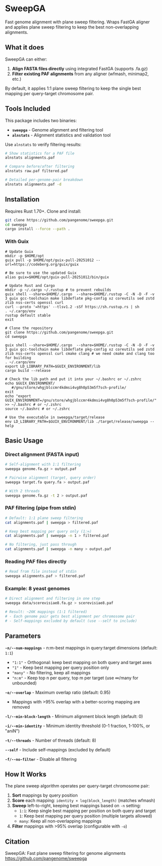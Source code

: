 # SweepGA

Fast genome alignment with plane sweep filtering. Wraps FastGA aligner and applies plane sweep filtering to keep the best non-overlapping alignments.

## What it does

SweepGA can either:
1. **Align FASTA files directly** using integrated FastGA (supports .fa.gz)
2. **Filter existing PAF alignments** from any aligner (wfmash, minimap2, etc.)

By default, it applies 1:1 plane sweep filtering to keep the single best mapping per query-target chromosome pair.

## Tools Included

This package includes two binaries:

- **`sweepga`** - Genome alignment and filtering tool
- **`alnstats`** - Alignment statistics and validation tool

Use `alnstats` to verify filtering results:
```bash
# Show statistics for a PAF file
alnstats alignments.paf

# Compare before/after filtering
alnstats raw.paf filtered.paf

# Detailed per-genome-pair breakdown
alnstats alignments.paf -d
```

## Installation

Requires Rust 1.70+. Clone and install:

```bash
git clone https://github.com/pangenome/sweepga.git
cd sweepga
cargo install --force --path .
```

### With Guix

```shell
# Update Guix
mkdir -p $HOME/opt
guix pull -p $HOME/opt/guix-pull-20251012 --url=https://codeberg.org/guix/guix

# Be sure to use the updated Guix
alias guix=$HOME/opt/guix-pull-20251012/bin/guix

# Update Rust and Cargo
mkdir -p ~/.cargo ~/.rustup # to prevent rebuilds
guix shell --share=$HOME/.cargo  --share=$HOME/.rustup -C -N -D -F -v 3 guix gcc-toolchain make libdeflate pkg-config xz coreutils sed zstd zlib nss-certs openssl curl
curl --proto '=https' --tlsv1.2 -sSf https://sh.rustup.rs | sh
. ~/.cargo/env
rustup default stable
exit

# Clone the repository
git clone https://github.com/pangenome/sweepga.git
cd sweepga

guix shell --share=$HOME/.cargo  --share=$HOME/.rustup -C -N -D -F -v 3 guix gcc-toolchain make libdeflate pkg-config xz coreutils sed zstd zlib nss-certs openssl curl cmake clang # we need cmake and clang too for building
. ~/.cargo/env
export LD_LIBRARY_PATH=$GUIX_ENVIRONMENT/lib
cargo build --release

# Check the lib path and put it into your ~/.bashrc or ~/.zshrc
echo $GUIX_ENVIRONMENT/
   #/gnu/store/whgjblccmr4kdmsi4vg8h0p53m5f7sch-profile/
exit
echo "export GUIX_ENVIRONMENT=/gnu/store/whgjblccmr4kdmsi4vg8h0p53m5f7sch-profile/" >> ~/.bashrc # or ~/.zshrc
source ~/.bashrc # or ~/.zshrc

# Use the executable in sweepga/target/release
env LD_LIBRARY_PATH=$GUIX_ENVIRONMENT/lib ./target/release/sweepga --help
```

## Basic Usage

### Direct alignment (FASTA input)

```bash
# Self-alignment with 1:1 filtering
sweepga genome.fa.gz > output.paf

# Pairwise alignment (target, query order)
sweepga target.fa query.fa > output.paf

# With 2 threads
sweepga genome.fa.gz -t 2 > output.paf
```

### PAF filtering (pipe from stdin)

```bash
# Default: 1:1 plane sweep filtering
cat alignments.paf | sweepga > filtered.paf

# Keep best mapping per query only (1:∞)
cat alignments.paf | sweepga -n 1 > filtered.paf

# No filtering, just pass through
cat alignments.paf | sweepga -n many > output.paf
```

### Reading PAF files directly

```bash
# Read from file instead of stdin
sweepga alignments.paf > filtered.paf
```

### Example: 8 yeast genomes

```bash
# Direct alignment and filtering in one step
sweepga data/scerevisiae8.fa.gz > scerevisiae8.paf

# Result: ~26K mappings (1:1 filtered)
# - Each genome pair gets best alignment per chromosome pair
# - Self-mappings excluded by default (use --self to include)
```

## Parameters

**`-n/--num-mappings`** - n:m-best mappings in query:target dimensions (default: `1:1`)
- `"1:1"` - Orthogonal: keep best mapping on both query and target axes
- `"1"` - Keep best mapping per query position only
- `"many"` - No filtering, keep all mappings
- `"n:m"` - Keep top n per query, top m per target (use ∞/many for unbounded)

**`-o/--overlap`** - Maximum overlap ratio (default: 0.95)
- Mappings with >95% overlap with a better-scoring mapping are removed

**`-l/--min-block-length`** - Minimum alignment block length (default: 0)

**`-i/--min-identity`** - Minimum identity threshold (0-1 fraction, 1-100%, or "aniN")

**`-t/--threads`** - Number of threads (default: 8)

**`--self`** - Include self-mappings (excluded by default)

**`-f/--no-filter`** - Disable all filtering

## How It Works

The plane sweep algorithm operates per query-target chromosome pair:

1. **Sort** mappings by query position
2. **Score** each mapping: `identity × log(block_length)` (matches wfmash)
3. **Sweep** left-to-right, keeping best mappings based on `-n` setting:
   - `1:1`: Keep single best mapping per position on both query and target
   - `1`: Keep best mapping per query position (multiple targets allowed)
   - `many`: Keep all non-overlapping mappings
4. **Filter** mappings with >95% overlap (configurable with `-o`)

## Citation

SweepGA: Fast plane sweep filtering for genome alignments
https://github.com/pangenome/sweepga